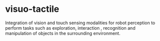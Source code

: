 # visuo-tactile
Integration of vision and touch sensing modalities for robot perception to perform tasks such as exploration, interaction , recognition and manipulation of objects in the surrounding environment.
